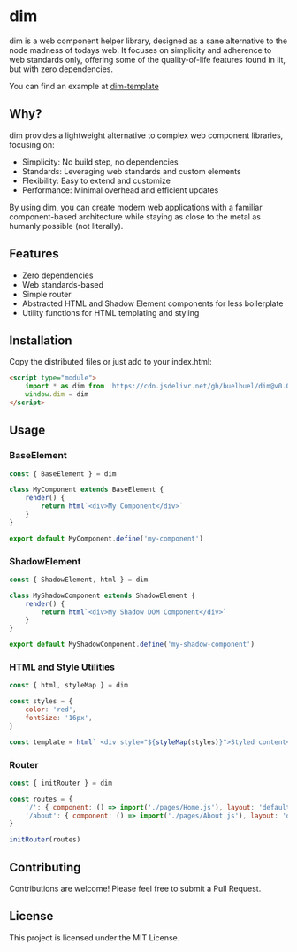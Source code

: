 # dim

dim is a web component helper library, designed as a sane alternative to the node madness of todays web. It focuses on simplicity and adherence to web standards only, offering some of the quality-of-life features found in lit, but with zero dependencies.

You can find an example at [dim-template](https://github.com/buelbuel/dim-template)

## Why?

dim provides a lightweight alternative to complex web component libraries, focusing on:

-   Simplicity: No build step, no dependencies
-   Standards: Leveraging web standards and custom elements
-   Flexibility: Easy to extend and customize
-   Performance: Minimal overhead and efficient updates

By using dim, you can create modern web applications with a familiar component-based architecture while staying as close to the metal as humanly possible (not literally).

## Features

-   Zero dependencies
-   Web standards-based
-   Simple router
-   Abstracted HTML and Shadow Element components for less boilerplate
-   Utility functions for HTML templating and styling

## Installation

Copy the distributed files or just add to your index.html:

```html
<script type="module">
	import * as dim from 'https://cdn.jsdelivr.net/gh/buelbuel/dim@v0.0.3/dist/dim.min.js'
	window.dim = dim
</script>
```

## Usage

### BaseElement

```js
const { BaseElement } = dim

class MyComponent extends BaseElement {
	render() {
		return html`<div>My Component</div>`
	}
}

export default MyComponent.define('my-component')
```

### ShadowElement

```js
const { ShadowElement, html } = dim

class MyShadowComponent extends ShadowElement {
	render() {
		return html`<div>My Shadow DOM Component</div>`
	}
}

export default MyShadowComponent.define('my-shadow-component')
```

### HTML and Style Utilities

```js
const { html, styleMap } = dim

const styles = {
	color: 'red',
	fontSize: '16px',
}

const template = html` <div style="${styleMap(styles)}">Styled content</div> `
```

### Router

```js
const { initRouter } = dim

const routes = {
	'/': { component: () => import('./pages/Home.js'), layout: 'default-layout' },
	'/about': { component: () => import('./pages/About.js'), layout: 'default-layout' },
}

initRouter(routes)
```

## Contributing

Contributions are welcome! Please feel free to submit a Pull Request.

## License

This project is licensed under the MIT License.
